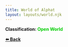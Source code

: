 ```yaml
---
title: World of Alphat
layout: layouts/world.njk
---
```


**Classification: <span style="color:#0c0;">Open World</span>**

<a href="/docs/world/" style="font-weight: bolder;">⬅️ Back</a>